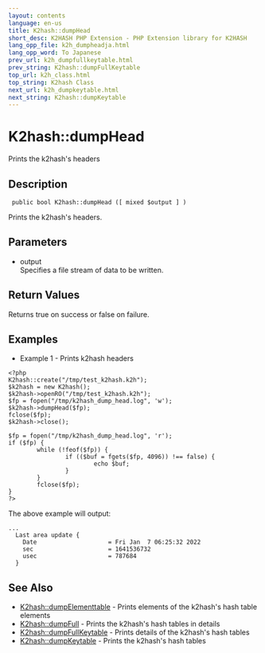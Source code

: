 ```yaml
---
layout: contents
language: en-us
title: K2hash::dumpHead
short_desc: K2HASH PHP Extension - PHP Extension library for K2HASH
lang_opp_file: k2h_dumpheadja.html
lang_opp_word: To Japanese
prev_url: k2h_dumpfullkeytable.html
prev_string: K2hash::dumpFullKeytable
top_url: k2h_class.html
top_string: K2hash Class
next_url: k2h_dumpkeytable.html
next_string: K2hash::dumpKeytable
---
```


# K2hash::dumpHead
Prints the k2hash's headers

## Description

```
 public bool K2hash::dumpHead ([ mixed $output ] )
```

 Prints the k2hash's headers. 

## Parameters
- output  
Specifies a file stream of data to be written.

## Return Values
Returns true on success or false on failure. 

## Examples
- Example 1 - Prints k2hash headers

```
<?php
K2hash::create("/tmp/test_k2hash.k2h");
$k2hash = new K2hash();
$k2hash->openRO("/tmp/test_k2hash.k2h");
$fp = fopen("/tmp/k2hash_dump_head.log", 'w');
$k2hash->dumpHead($fp);
fclose($fp);
$k2hash->close();

$fp = fopen("/tmp/k2hash_dump_head.log", 'r');
if ($fp) {
        while (!feof($fp)) {
                if (($buf = fgets($fp, 4096)) !== false) {
                        echo $buf;
                }
        }
        fclose($fp);
}
?>
```

The above example will output:

```
...
  Last area update {
    Date                    = Fri Jan  7 06:25:32 2022
    sec                     = 1641536732
    usec                    = 787684
  }
```


## See Also
- [K2hash::dumpElementtable](k2h_dumpelementtable.html) - Prints elements of the k2hash's hash table elements
- [K2hash::dumpFull](k2h_dumpfull.html) - Prints the k2hash's hash tables in details
- [K2hash::dumpFullKeytable](k2h_dumpfullkeytable.html) - Prints details of the k2hash's hash tables
- [K2hash::dumpKeytable](k2h_dumpkeytable.html) - Prints the k2hash's hash tables
